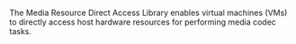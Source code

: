 The Media Resource Direct Access Library enables virtual machines (VMs) to directly access host hardware resources for performing media codec tasks.
